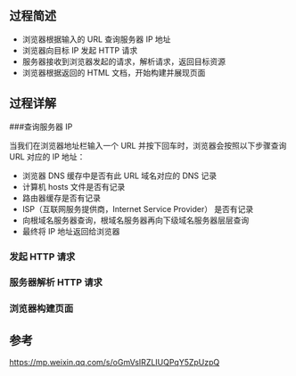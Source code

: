 ## 过程简述

- 浏览器根据输入的 URL 查询服务器 IP 地址
- 浏览器向目标 IP 发起 HTTP 请求
- 服务器接收到浏览器发起的请求，解析请求，返回目标资源
- 浏览器根据返回的 HTML 文档，开始构建并展现页面



## 过程详解

###查询服务器 IP

当我们在浏览器地址栏输入一个 URL 并按下回车时，浏览器会按照以下步骤查询 URL 对应的 IP 地址：

- 浏览器 DNS  缓存中是否有此 URL 域名对应的 DNS 记录
- 计算机 hosts 文件是否有记录
- 路由器缓存是否有记录
- ISP（互联网服务提供商，Internet Service Provider） 是否有记录
- 向根域名服务器查询，根域名服务器再向下级域名服务器层层查询
- 最终将 IP 地址返回给浏览器



### 发起 HTTP 请求



### 服务器解析 HTTP 请求



### 浏览器构建页面



## 参考

<https://mp.weixin.qq.com/s/oGmVsIRZLIUQPqY5ZpUzpQ>